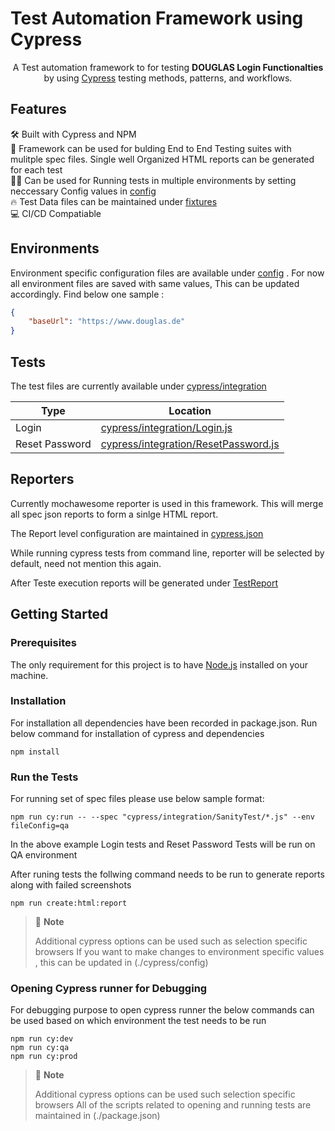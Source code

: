 # Test Automation Framework using Cypress

<p align="center">
A Test automation framework to for testing <strong>DOUGLAS Login Functionalties</strong> by using <a href="https://cypress.io">Cypress</a> testing methods, patterns, and workflows.
</p>

## Features

🛠 Built with Cypress and NPM  
🚀 Framework can be used for bulding End to End Testing suites with mulitple spec files. Single well Organized HTML reports can be generated for each test  
👮‍♂️ Can be used for Running tests in multiple environments by setting neccessary Config values in [config](./cypress/config)  
🔥 Test Data files can be maintained under [fixtures](./cypress/fixtures/)  
💻 CI/CD Compatiable  

## Environments

Environment specific configuration files are available under [config](./cypress/config) . For now all environment files are saved with same values, This can be updated accordingly. Find below one sample :

```json
{
    "baseUrl": "https://www.douglas.de"
}
```

## Tests

The test files are currently available under [cypress/integration](./cypress/integration)



| Type             | Location                                                                                  |
| -----------------| ----------------------------------------------------------------------------------------- |
| Login            | [cypress/integration/Login.js](cypress/integration/SanityTest/Login.js)                   |
| Reset Password   | [cypress/integration/ResetPassword.js](cypress/integration/SanityTest/ResetPassword.js)   |


## Reporters

Currently mochawesome reporter is used in this framework. This will merge all spec json reports to form a sinlge HTML report.

The Report level configuration are maintained in [cypress.json](.cypress.json)

While running cypress tests from command line, reporter will be selected by default, need not mention this again.

After Teste execution reports will be generated under [TestReport](.TestReport)

## Getting Started

### Prerequisites

The only requirement for this project is to have [Node.js](https://nodejs.org/en/) installed on your machine.

### Installation

For installation all dependencies have been recorded in package.json. Run below command for installation of cypress and dependencies

```shell
npm install
```

### Run the Tests

For running set of spec files please use below sample format:

```shell
npm run cy:run -- --spec "cypress/integration/SanityTest/*.js" --env fileConfig=qa
```

In the above example Login tests and Reset Password Tests will be run on QA environment

After runing tests the follwing command needs to be run to generate reports along with failed screenshots

```shell
npm run create:html:report
```

> 🚩 **Note**
>
> Additional cypress options can be used such as selection specific browsers
> If you want to make changes to environment specific values , this can be updated in (./cypress/config)

### Opening Cypress runner for Debugging

For debugging purpose to open cypress runner the below commands can be used based on which environment the test needs to be run

```shell
npm run cy:dev
npm run cy:qa
npm run cy:prod
```

> 🚩 **Note**
>
> Additional cypress options can be used such selection specific browsers
> All of the scripts related to opening and running tests are maintained in (./package.json)